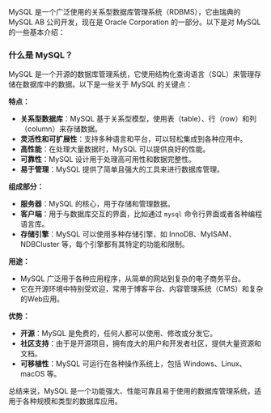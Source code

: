 
MySQL 是一个广泛使用的关系型数据库管理系统（RDBMS），它由瑞典的 MySQL AB 公司开发，现在是 Oracle Corporation 的一部分。以下是对 MySQL 的一些基本介绍：

### 什么是 MySQL？

MySQL 是一个开源的数据库管理系统，它使用结构化查询语言（SQL）来管理存储在数据库中的数据。以下是一些关于 MySQL 的关键点：

**特点：**
- **关系型数据库**：MySQL 基于关系型模型，使用表（table）、行（row）和列（column）来存储数据。
- **灵活性和可扩展性**：支持多种语言和平台，可以轻松集成到各种应用中。
- **高性能**：在处理大量数据时，MySQL 可以提供良好的性能。
- **可靠性**：MySQL 设计用于处理高可用性和数据完整性。
- **易于管理**：MySQL 提供了简单且强大的工具来进行数据库管理。

**组成部分：**
- **服务器**：MySQL 的核心，用于存储和管理数据。
- **客户端**：用于与数据库交互的界面，比如通过 `mysql` 命令行界面或者各种编程语言库。
- **存储引擎**：MySQL 可以使用多种存储引擎，如 InnoDB、MyISAM、NDBCluster 等，每个引擎都有其特定的功能和限制。

**用途：**
- MySQL 广泛用于各种应用程序，从简单的网站到复杂的电子商务平台。
- 它在开源环境中特别受欢迎，常用于博客平台、内容管理系统（CMS）和复杂的Web应用。

**优势：**
- **开源**：MySQL 是免费的，任何人都可以使用、修改或分发它。
- **社区支持**：由于是开源项目，拥有庞大的用户和开发者社区，提供大量资源和文档。
- **可移植性**：MySQL 可运行在各种操作系统上，包括 Windows、Linux、macOS 等。

总结来说，MySQL 是一个功能强大、性能可靠且易于使用的数据库管理系统，适用于各种规模和类型的数据库应用。
